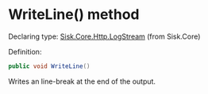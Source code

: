 <!--

Copyrights 2023 Sisk Framework - CypherPotato
Published under MIT license

!!! DO NOT EDIT THIS FILE !!!
This file was generated by a tool in the Sisk package. To edit the information in this documentation,
edit the XML documentation present in the Sisk source code.

-->


# WriteLine() method

Declaring type: [Sisk.Core.Http.LogStream](/spec/Sisk.Core.Http.LogStream.md) (from Sisk.Core)


Definition:

```cs
public void WriteLine()
```

Writes an line-break at the end of the output.

